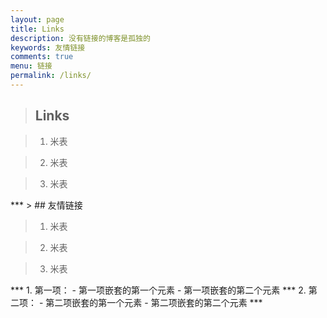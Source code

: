 ```yaml
---
layout: page
title: Links
description: 没有链接的博客是孤独的
keywords: 友情链接
comments: true
menu: 链接
permalink: /links/
---
```


> ## Links

 
> 1. 米表

> 2. 米表

> 3. 米表

</ul>
***
> ## 友情链接


> 1. 米表

> 2. 米表

> 3. 米表

</ul>
***
1. 第一项：
    - 第一项嵌套的第一个元素
    - 第一项嵌套的第二个元素
***
2. 第二项：
    - 第二项嵌套的第一个元素
    - 第二项嵌套的第二个元素
***
